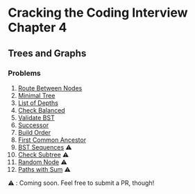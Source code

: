 # Cracking the Coding Interview Chapter 4

## Trees and Graphs

### Problems

1. [Route Between Nodes]
1. [Minimal Tree]
1. [List of Depths]
1. [Check Balanced]
1. [Validate BST]
1. [Successor]
1. [Build Order]
1. [First Common Ancestor]
1. [BST Sequences] ⚠️
1. [Check Subtree] ⚠️
1. [Random Node] ⚠️
1. [Paths with Sum] ⚠️

⚠️ : Coming soon. Feel free to submit a PR, though!

[route between nodes]: ./python/route_between_nodes.py
[minimal tree]: ./python/minimal_tree.py
[list of depths]: ./python/list_of_depths.py
[check balanced]: ./python/check_balanced.py
[validate bst]: ./python/validate_bst.py
[successor]: ./python/successor.py
[build order]: ./python/build_order.py
[first common ancestor]: ./python/first_common_ancestor.py
[bst sequences]: ./python/bst_sequences.py
[check subtree]: ./python/check_subtree.py
[random node]: ./python/random_node.py
[paths with sum]: ./python/paths_with_sum.py

